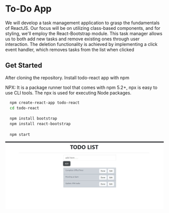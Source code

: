 
# To-Do App

We will develop a task management application to grasp the fundamentals of ReactJS. Our focus will be on utilizing class-based components, and for styling, we'll employ the React-Bootstrap module. This task manager allows us to both add new tasks and remove existing ones through user interaction. The deletion functionality is achieved by implementing a click event handler, which removes tasks from the list when clicked


## Get Started

After cloning the repository. Install todo-react app with npm

NPX: It is a package runner tool that comes with npm 5.2+, npx is easy to use CLI tools. The npx is used for executing Node packages.

```bash
  npm create-react-app todo-react
  cd todo-react
  
  npm install bootstrap
  npm install react-bootstrap

  npm start
```
![To Do ReactJS App](./src/images/Todo-ReactApp.jpg)